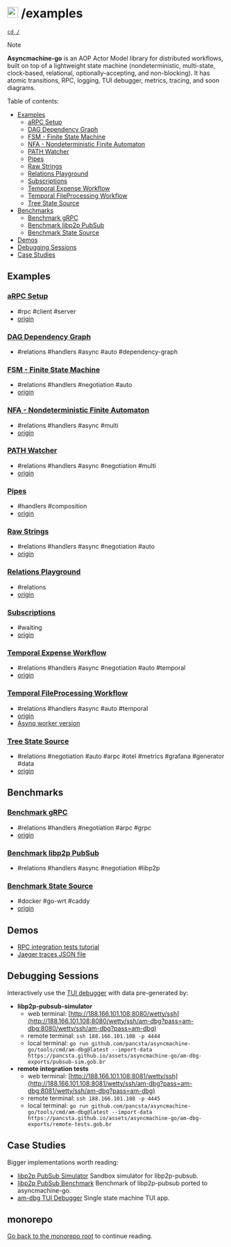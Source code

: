 # <img src="https://pancsta.github.io/assets/asyncmachine-go/logo.png" height="25"/> /examples

[`cd /`](/README.md)

> [!NOTE]
> **Asyncmachine-go** is an AOP Actor Model library for distributed workflows, built on top of a lightweight state
> machine (nondeterministic, multi-state, clock-based, relational, optionally-accepting, and non-blocking). It has
> atomic transitions, RPC, logging, TUI debugger, metrics, tracing, and soon diagrams.

Table of contents:

- [Examples](#examples)
  - [aRPC Setup](#arpc-setup)
  - [DAG Dependency Graph](#dag-dependency-graph)
  - [FSM - Finite State Machine](#fsm---finite-state-machine)
  - [NFA - Nondeterministic Finite Automaton](#nfa---nondeterministic-finite-automaton)
  - [PATH Watcher](#path-watcher)
  - [Pipes](#pipes)
  - [Raw Strings](#raw-strings)
  - [Relations Playground](#relations-playground)
  - [Subscriptions](#subscriptions)
  - [Temporal Expense Workflow](#temporal-expense-workflow)
  - [Temporal FileProcessing Workflow](#temporal-fileprocessing-workflow)
  - [Tree State Source](#tree-state-source)
- [Benchmarks](#benchmarks)
  - [Benchmark gRPC](#benchmark-grpc)
  - [Benchmark libp2p PubSub](#benchmark-libp2p-pubsub)
  - [Benchmark State Source](#benchmark-state-source)
- [Demos](#demos)
- [Debugging Sessions](#debugging-sessions)
- [Case Studies](#case-studies)

## Examples

### [aRPC Setup](/examples/arpc/arpc_setup.go)

- #rpc #client #server
- [origin](/pkg/rpc/README.md)

### [DAG Dependency Graph](/examples/dag_dependency_graph/dependency_graph.go)

- #relations #handlers #async #auto #dependency-graph

### [FSM - Finite State Machine](/examples/fsm/fsm_test.go)

- #relations #handlers #negotiation #auto
- [origin](https://en.wikipedia.org/wiki/Finite-state_machine)

### [NFA - Nondeterministic Finite Automaton](/examples/nfa/nfa_test.go)

- #relations #handlers #async #multi
- [origin](https://en.wikipedia.org/wiki/Nondeterministic_finite_automaton)

### [PATH Watcher](/examples/path_watcher/watcher.go)

- #relations #handlers #async #negotiation #multi
- [origin](https://github.com/pancsta/sway-yasm/)

### [Pipes](/examples/subscriptions/example_pipes.go)

- #handlers #composition
- [origin](/pkg/states/README.md#piping)

### [Raw Strings](/examples/raw_strings/raw_strings.go)

- #relations #handlers #async #negotiation #auto
- [origin](/pkg/machine/README.md#raw-strings)

### [Relations Playground](/examples/relations_playground/relations_playground.go)

- #relations
- [origin](/pkg/machine/README.md#mutations-and-relations)

### [Subscriptions](/examples/subscriptions/example_subscriptions.go)

- #waiting
- [origin](/pkg/machine/README.md#waiting)

### [Temporal Expense Workflow](/examples/temporal_expense/expense_test.go)

- #relations #handlers #async #negotiation #auto #temporal
- [origin](https://github.com/temporalio/samples-go/blob/main/expense/)

### [Temporal FileProcessing Workflow](/examples/temporal_fileprocessing/fileprocessing.go)

- #relations #handlers #async #auto #temporal
- [origin](https://github.com/temporalio/samples-go/blob/main/fileprocessing/)
- [Asynq worker version](/examples/asynq_fileprocessing/fileprocessing_task.go)

### [Tree State Source](/examples/tree_state_source/README.md)

- #relations #negotiation #auto #arpc #otel #metrics #grafana #generator #data
- [origin](/pkg/rpc/README.md)

## Benchmarks

### [Benchmark gRPC](/examples/benchmark_grpc/README.md)

- #relations #handlers #negotiation #arpc #grpc
- [origin](/pkg/rpc/README.md#benchmark-arpc-vs-grpc)

### [Benchmark libp2p PubSub](/examples/benchmark_libp2p_pubsub/README.md)

- #relations #handlers #async #negotiation #libp2p

### [Benchmark State Source](/examples/benchmark_libp2p_pubsub/README.md)

- #docker #go-wrt #caddy
- [origin](/examples/tree_state_source/README.md)

## Demos

- [RPC integration tests tutorial](/pkg/rpc/HOWTO.md)
- [Jaeger traces JSON file](https://pancsta.github.io/assets/asyncmachine-go/bench-jaeger-3h-10m.traces.json)

## Debugging Sessions

Interactively use the [TUI debugger](/tools/cmd/am-dbg) with data pre-generated by:

- **libp2p-pubsub-simulator**
  - web terminal: [http://188.166.101.108:8080/wetty/ssh](http://188.166.101.108:8080/wetty/ssh/am-dbg?pass=am-dbg:8080/wetty/ssh/am-dbg?pass=am-dbg)
  - remote terminal: `ssh 188.166.101.108 -p 4444`
  - local terminal: `go run github.com/pancsta/asyncmachine-go/tools/cmd/am-dbg@latest --import-data https://pancsta.github.io/assets/asyncmachine-go/am-dbg-exports/pubsub-sim.gob.br`
- **remote integration tests**
  - web terminal: [http://188.166.101.108:8081/wetty/ssh](http://188.166.101.108:8081/wetty/ssh/am-dbg?pass=am-dbg:8081/wetty/ssh/am-dbg?pass=am-dbg)
  - remote terminal: `ssh 188.166.101.108 -p 4445`
  - local terminal: `go run github.com/pancsta/asyncmachine-go/tools/cmd/am-dbg@latest --import-data https://pancsta.github.io/assets/asyncmachine-go/am-dbg-exports/remote-tests.gob.br`

## Case Studies

Bigger implementations worth reading:

- [libp2p PubSub Simulator](https://github.com/pancsta/go-libp2p-pubsub-benchmark/#libp2p-pubsub-simulator) Sandbox
  simulator for libp2p-pubsub.
- [libp2p PubSub Benchmark](https://github.com/pancsta/go-libp2p-pubsub-benchmark/#libp2p-pubsub-benchmark)
  Benchmark of libp2p-pubsub ported to asyncmachine-go.
- [am-dbg TUI Debugger](/tools/debugger/README.md) Single state machine TUI app.

## monorepo

[Go back to the monorepo root](/README.md) to continue reading.
